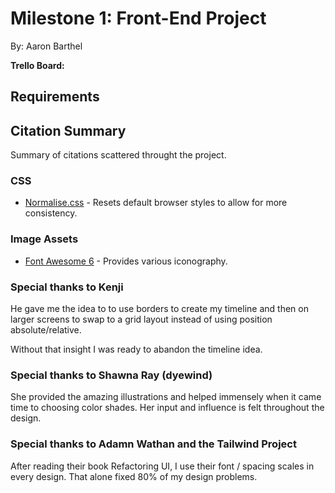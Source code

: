 # Milestone 1: Front-End Project
By: Aaron Barthel

**Trello Board:** []()

## Requirements


## Citation Summary

Summary of citations scattered throught the project.

### CSS
- [Normalise.css](https://github.com/necolas/normalize.css) - Resets default browser styles to allow for more consistency.


### Image Assets
- [Font Awesome 6](https://fontawesome.com/) - Provides various iconography.


### Special thanks to Kenji

He gave me the idea to to use borders to create my timeline
and then on larger screens to swap to a grid layout
instead of using position absolute/relative.

Without that insight I was ready to abandon the timeline idea.


### Special thanks to Shawna Ray (dyewind)

She provided the amazing illustrations and helped immensely when it came time to
choosing color shades. Her input and influence is felt throughout the design.


### Special thanks to Adamn Wathan and the Tailwind Project

After reading their book Refactoring UI, I use their font / spacing
scales in every design. That alone fixed 80% of my design problems.
